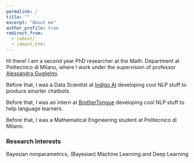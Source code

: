 ```yaml
---
permalink: /
title: ""
excerpt: "About me"
author_profile: true
redirect_from:
  - /about/
  - /about.html
---
```

Hi there! I am a second year PhD researcher at the Math. Department at Politecnico di Milano, where I work under the supervision of professor [Alessandra Guglielmi][3].

Before that, I was a Data Scientist at [Indigo AI][1] developing cool NLP stuff to produce smarter chatbots.

Before that, I was an intern at [BrotherTongue][2] developing cool NLP stuff to help language learners.

Before that, I was a Mathematical Engineering student at Politecnico di Milano.

### Research Interests
Bayesian nonparametrics, (Bayesian) Machine Learning and Deep Learning



[1]:https://ndg.ai/
[2]:https://www.brothertongue.com/#/
[3]:http://www1.mate.polimi.it/~guglielmi/
